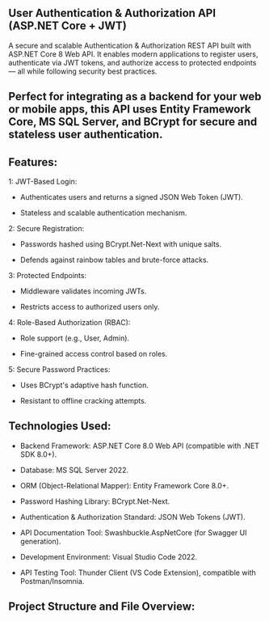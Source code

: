 ## User Authentication & Authorization API (ASP.NET Core + JWT)


A secure and scalable Authentication & Authorization REST API built with ASP.NET Core 8 Web API. It enables modern applications to register users, authenticate via JWT tokens, and authorize access to protected endpoints — all while following security best practices.

 ## Perfect for integrating as a backend for your web or mobile apps, this API uses Entity Framework Core, MS SQL Server, and BCrypt for secure and stateless user authentication.

## Features:

1: JWT-Based Login:

- Authenticates users and returns a signed JSON Web Token (JWT).

- Stateless and scalable authentication mechanism.
  
2: Secure Registration:

- Passwords hashed using BCrypt.Net-Next with unique salts.

- Defends against rainbow tables and brute-force attacks.

3: Protected Endpoints:

- Middleware validates incoming JWTs.
  
- Restricts access to authorized users only.

4: Role-Based Authorization (RBAC):

- Role support (e.g., User, Admin).
  
- Fine-grained access control based on roles.

5: Secure Password Practices:

- Uses BCrypt's adaptive hash function.
  
- Resistant to offline cracking attempts.

## Technologies Used:

- Backend Framework: ASP.NET Core 8.0 Web API (compatible with .NET SDK 8.0+).
  
- Database: MS SQL Server 2022.
  
- ORM (Object-Relational Mapper): Entity Framework Core 8.0+.
  
- Password Hashing Library: BCrypt.Net-Next.
  
- Authentication & Authorization Standard: JSON Web Tokens (JWT).
  
- API Documentation Tool: Swashbuckle.AspNetCore (for Swagger UI generation).
  
- Development Environment: Visual Studio Code 2022.
  
- API Testing Tool: Thunder Client (VS Code Extension), compatible with Postman/Insomnia.

## Project Structure and File Overview:

